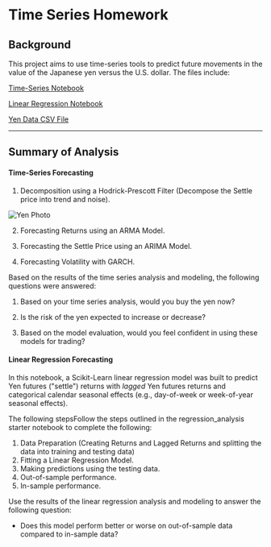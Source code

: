 # Time Series Homework

## Background

This project aims to use time-series tools to predict future movements in the value of the Japanese yen versus the U.S. dollar. The files include:

[Time-Series Notebook](time_series_analysis.ipynb)

[Linear Regression Notebook](regression_analysis.ipynb)

[Yen Data CSV File](yen.csv)

- - -

## Summary of Analysis

#### Time-Series Forecasting

1. Decomposition using a Hodrick-Prescott Filter (Decompose the Settle price into trend and noise).



![Yen Photo](Images/unit-10-readme-photo.png)

2. Forecasting Returns using an ARMA Model.


3. Forecasting the Settle Price using an ARIMA Model.



4. Forecasting Volatility with GARCH.



Based on the results of the time series analysis and modeling, the following questions were answered:

1. Based on your time series analysis, would you buy the yen now?

2. Is the risk of the yen expected to increase or decrease?

3. Based on the model evaluation, would you feel confident in using these models for trading?


#### Linear Regression Forecasting

In this notebook, a Scikit-Learn linear regression model was built to predict Yen futures ("settle") returns with *lagged* Yen futures returns and categorical calendar seasonal effects (e.g., day-of-week or week-of-year seasonal effects).

The following stepsFollow the steps outlined in the regression_analysis starter notebook to complete the following:

1. Data Preparation (Creating Returns and Lagged Returns and splitting the data into training and testing data)
2. Fitting a Linear Regression Model.
3. Making predictions using the testing data.
4. Out-of-sample performance.
5. In-sample performance.

Use the results of the linear regression analysis and modeling to answer the following question:

* Does this model perform better or worse on out-of-sample data compared to in-sample data?